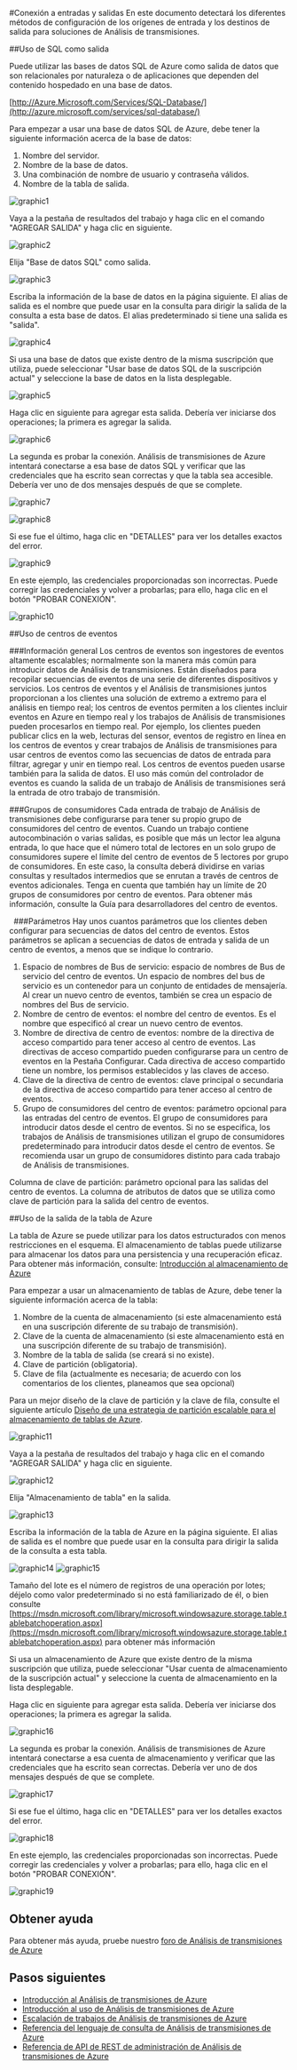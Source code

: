 <properties 
	pageTitle="Conexión a entradas y salidas | Azure" 
	description="Obtenga información acerca de cómo conectarse a y configurar los orígenes de entrada y salida de destinos para soluciones de Análisis de transmisiones." 
	documentationCenter="" 
	services="stream-analytics"
	authors="jeffstokes72" 
	manager="paulettm" 
	editor="cgronlun"/>

<tags 
	ms.service="stream-analytics" 
	ms.devlang="na" 
	ms.topic="article" 
	ms.tgt_pltfrm="na" 
	ms.workload="data-services" 
	ms.date="04/24/2015" 
	ms.author="jeffstok"/>

#Conexión a entradas y salidas
En este documento detectará los diferentes métodos de configuración de los orígenes de entrada y los destinos de salida para soluciones de Análisis de transmisiones.

##Uso de SQL como salida

Puede utilizar las bases de datos SQL de Azure como salida de datos que son relacionales por naturaleza o de aplicaciones que dependen del contenido hospedado en una base de datos.

[http://Azure.Microsoft.com/Services/SQL-Database/](http://azure.microsoft.com/services/sql-database/)

Para empezar a usar una base de datos SQL de Azure, debe tener la siguiente información acerca de la base de datos:

1. Nombre del servidor.
2. Nombre de la base de datos.
3. Una combinación de nombre de usuario y contraseña válidos.
4. Nombre de la tabla de salida.

![graphic1][graphic1]

Vaya a la pestaña de resultados del trabajo y haga clic en el comando "AGREGAR SALIDA" y haga clic en siguiente.

![graphic2][graphic2]


Elija "Base de datos SQL" como salida.

![graphic3][graphic3]

Escriba la información de la base de datos en la página siguiente. El alias de salida es el nombre que puede usar en la consulta para dirigir la salida de la consulta a esta base de datos. El alias predeterminado si tiene una salida es "salida".

![graphic4][graphic4]

Si usa una base de datos que existe dentro de la misma suscripción que  utiliza, puede seleccionar "Usar base de datos SQL de la suscripción actual" y seleccione la base de datos en la lista desplegable.

![graphic5][graphic5]

Haga clic en siguiente para agregar esta salida. Debería ver iniciarse dos operaciones; la primera es agregar la salida.

![graphic6][graphic6]

La segunda es probar la conexión. Análisis de transmisiones de Azure intentará conectarse a esa base de datos SQL y verificar que las credenciales que ha escrito sean correctas y que la tabla sea accesible. Debería ver uno de dos mensajes después de que se complete.

![graphic7][graphic7]

![graphic8][graphic8]



Si ese fue el último, haga clic en "DETALLES" para ver los detalles exactos del error.

![graphic9][graphic9]

En este ejemplo, las credenciales proporcionadas son incorrectas. Puede corregir las credenciales y volver a probarlas; para ello, haga clic en el botón "PROBAR CONEXIÓN".

![graphic10][graphic10]

##Uso de centros de eventos

###Información general
Los centros de eventos son ingestores de eventos altamente escalables; normalmente son la manera más común para introducir datos de Análisis de transmisiones. Están diseñados para recopilar secuencias de eventos de una serie de diferentes dispositivos y servicios. Los centros de eventos y el Análisis de transmisiones juntos proporcionan a los clientes una solución de extremo a extremo para el análisis en tiempo real; los centros de eventos permiten a los clientes incluir eventos en Azure en tiempo real y los trabajos de Análisis de transmisiones pueden procesarlos en tiempo real. Por ejemplo, los clientes pueden publicar clics en la web, lecturas del sensor, eventos de registro en línea en los centros de eventos y crear trabajos de Análisis de transmisiones para usar centros de eventos como las secuencias de datos de entrada para filtrar, agregar y unir en tiempo real. Los centros de eventos pueden usarse también para la salida de datos. El uso más común del controlador de eventos es cuando la salida de un trabajo de Análisis de transmisiones será la entrada de otro trabajo de transmisión.

###Grupos de consumidores
Cada entrada de trabajo de Análisis de transmisiones debe configurarse para tener su propio grupo de consumidores del centro de eventos. Cuando un trabajo contiene autocombinación o varias salidas, es posible que más un lector lea alguna entrada, lo que hace que el número total de lectores en un solo grupo de consumidores supere el límite del centro de eventos de 5 lectores por grupo de consumidores. En este caso, la consulta deberá dividirse en varias consultas y resultados intermedios que se enrutan a través de centros de eventos adicionales. Tenga en cuenta que también hay un límite de 20 grupos de consumidores por centro de eventos. Para obtener más información, consulte la Guía para desarrolladores del centro de eventos.

 
###Parámetros
Hay unos cuantos parámetros que los clientes deben configurar para secuencias de datos del centro de eventos. Estos parámetros se aplican a secuencias de datos de entrada y salida de un centro de eventos, a menos que se indique lo contrario.

1. Espacio de nombres de Bus de servicio: espacio de nombres de Bus de servicio del centro de eventos. Un espacio de nombres del bus de servicio es un contenedor para un conjunto de entidades de mensajería. Al crear un nuevo centro de eventos, también se crea un espacio de nombres del Bus de servicio. 
2. Nombre de centro de eventos: el nombre del centro de eventos. Es el nombre que especificó al crear un nuevo centro de eventos. 
3. Nombre de directiva de centro de eventos: nombre de la directiva de acceso compartido para tener acceso al centro de eventos. Las directivas de acceso compartido pueden configurarse para un centro de eventos en la Pestaña Configurar. Cada directiva de acceso compartido tiene un nombre, los permisos establecidos y las claves de acceso.
4. Clave de la directiva de centro de eventos: clave principal o secundaria de la directiva de acceso compartido para tener acceso al centro de eventos. 
5. Grupo de consumidores del centro de eventos: parámetro opcional para las entradas del centro de eventos. El grupo de consumidores para introducir datos desde el centro de eventos. Si no se especifica, los trabajos de Análisis de transmisiones utilizan el grupo de consumidores predeterminado para introducir datos desde el centro de eventos. Se recomienda usar un grupo de consumidores distinto para cada trabajo de Análisis de transmisiones.

Columna de clave de partición: parámetro opcional para las salidas del centro de eventos. La columna de atributos de datos que se utiliza como clave de partición para la salida del centro de eventos.

##Uso de la salida de la tabla de Azure

La tabla de Azure se puede utilizar para los datos estructurados con menos restricciones en el esquema. El almacenamiento de tablas puede utilizarse para almacenar los datos para una persistencia y una recuperación eficaz. Para obtener más información, consulte: [Introducción al almacenamiento de Azure](http://azure.microsoft.com/storage-introduction/)
 
Para empezar a usar un almacenamiento de tablas de Azure, debe tener la siguiente información acerca de la tabla:

1. Nombre de la cuenta de almacenamiento \(si este almacenamiento está en una suscripción diferente de su trabajo de transmisión\).
2. Clave de la cuenta de almacenamiento \(si este almacenamiento está en una suscripción diferente de su trabajo de transmisión\).
3. Nombre de la tabla de salida \(se creará si no existe\).
4. Clave de partición \(obligatoria\).
5.   Clave de fila \(actualmente es necesaria; de acuerdo con los comentarios de los clientes, planeamos que sea opcional\)

Para un mejor diseño de la clave de partición y la clave de fila, consulte el siguiente artículo [Diseño de una estrategia de partición escalable para el almacenamiento de tablas de Azure](https://msdn.microsoft.com/library/azure/hh508997.aspx).


![graphic11][graphic11]


Vaya a la pestaña de resultados del trabajo y haga clic en el comando "AGREGAR SALIDA" y haga clic en siguiente.


![graphic12][graphic12]


Elija "Almacenamiento de tabla" en la salida.


![graphic13][graphic13]


Escriba la información de la tabla de Azure en la página siguiente. El alias de salida es el nombre que puede usar en la consulta para dirigir la salida de la consulta a esta tabla.


![graphic14][graphic14] ![graphic15][graphic15]

Tamaño del lote es el número de registros de una operación por lotes; déjelo como valor predeterminado si no está familiarizado de él, o bien consulte [https://msdn.microsoft.com/library/microsoft.windowsazure.storage.table.tablebatchoperation.aspx](https://msdn.microsoft.com/library/microsoft.windowsazure.storage.table.tablebatchoperation.aspx) para obtener más información


Si usa un almacenamiento de Azure que existe dentro de la misma suscripción que  utiliza, puede seleccionar "Usar cuenta de almacenamiento de la suscripción actual" y seleccione la cuenta de almacenamiento en la lista desplegable.

Haga clic en siguiente para agregar esta salida. Debería ver iniciarse dos operaciones; la primera es agregar la salida.

![graphic16][graphic16]

La segunda es probar la conexión. Análisis de transmisiones de Azure intentará conectarse a esa cuenta de almacenamiento y verificar que las credenciales que ha escrito sean correctas. Debería ver uno de dos mensajes después de que se complete.

![graphic17][graphic17]

Si ese fue el último, haga clic en "DETALLES" para ver los detalles exactos del error.

![graphic18][graphic18]

En este ejemplo, las credenciales proporcionadas son incorrectas. Puede corregir las credenciales y volver a probarlas; para ello, haga clic en el botón "PROBAR CONEXIÓN".

![graphic19][graphic19]

## Obtener ayuda
Para obtener más ayuda, pruebe nuestro [foro de Análisis de transmisiones de Azure](https://social.msdn.microsoft.com/Forums/en-US/home?forum=AzureStreamAnalytics)

## Pasos siguientes

- [Introducción al Análisis de transmisiones de Azure](stream-analytics-introduction.md)
- [Introducción al uso de Análisis de transmisiones de Azure](stream-analytics-get-started.md)
- [Escalación de trabajos de Análisis de transmisiones de Azure](stream-analytics-scale-jobs.md)
- [Referencia del lenguaje de consulta de Análisis de transmisiones de Azure](https://msdn.microsoft.com/library/azure/dn834998.aspx)
- [Referencia de API de REST de administración de Análisis de transmisiones de Azure](https://msdn.microsoft.com/library/azure/dn835031.aspx)




[graphic1]: ./media/stream-analytics-connect-data-event-input-output/1-stream-analytics-connect-data-event-input-output.png
[graphic2]: ./media/stream-analytics-connect-data-event-input-output/2-stream-analytics-connect-data-event-input-output.png
[graphic3]: ./media/stream-analytics-connect-data-event-input-output/3-stream-analytics-connect-data-event-input-output.png
[graphic4]: ./media/stream-analytics-connect-data-event-input-output/4-stream-analytics-connect-data-event-input-output.png
[graphic5]: ./media/stream-analytics-connect-data-event-input-output/5-stream-analytics-connect-data-event-input-output.png
[graphic6]: ./media/stream-analytics-connect-data-event-input-output/6-stream-analytics-connect-data-event-input-output.png
[graphic7]: ./media/stream-analytics-connect-data-event-input-output/7-stream-analytics-connect-data-event-input-output.png
[graphic8]: ./media/stream-analytics-connect-data-event-input-output/8-stream-analytics-connect-data-event-input-output.png
[graphic9]: ./media/stream-analytics-connect-data-event-input-output/9-stream-analytics-connect-data-event-input-output.png
[graphic10]: ./media/stream-analytics-connect-data-event-input-output/10-stream-analytics-connect-data-event-input-output.png
[graphic11]: ./media/stream-analytics-connect-data-event-input-output/11-stream-analytics-connect-data-event-input-output.png
[graphic12]: ./media/stream-analytics-connect-data-event-input-output/12-stream-analytics-connect-data-event-input-output.png
[graphic13]: ./media/stream-analytics-connect-data-event-input-output/13-stream-analytics-connect-data-event-input-output.png
[graphic14]: ./media/stream-analytics-connect-data-event-input-output/14-stream-analytics-connect-data-event-input-output.png
[graphic15]: ./media/stream-analytics-connect-data-event-input-output/15-stream-analytics-connect-data-event-input-output.png
[graphic16]: ./media/stream-analytics-connect-data-event-input-output/16-stream-analytics-connect-data-event-input-output.png
[graphic17]: ./media/stream-analytics-connect-data-event-input-output/17-stream-analytics-connect-data-event-input-output.png
[graphic18]: ./media/stream-analytics-connect-data-event-input-output/18-stream-analytics-connect-data-event-input-output.png
[graphic19]: ./media/stream-analytics-connect-data-event-input-output/19-stream-analytics-connect-data-event-input-output.png

<!--HONumber=52-->
